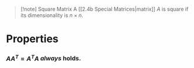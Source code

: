 >[!note] Square Matrix
>A [[2.4b Special Matrices|matrix]] $A$ is square if its dimensionality is $n \times n$.

# Properties
### $AA^T=A^TA$  *always* holds.

